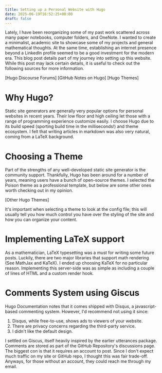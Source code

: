 ```yaml
---
title: Setting up a Personal Website with Hugo
date: 2025-06-19T16:52:25+00:00
draft: false
---
```


Lately, I have been reorganizing some of my past work scattered across many paper notebooks, computer folders, and OneNote. I wanted to create a minimalist, academic site to showcase some of my projects and general mathematical thoughts. At the same time, establishing an internet presence beyond a LinkedIn profile seemed to be a good investment for the modern era. This blog post details part of my journey into setting up this website. While this post may lack certain details, it is useful to check out the following sources for more information.

[Hugo Discourse Forums]
[GitHub Notes on Hugo]
[Hugo Themes]

# Why Hugo?

Static site generators are generally very popular options for personal websites in recent years. Their low floor and high ceiling let those with a range of programming experience customize easily. I choose Hugo due to its build speed (sporting build time in the milliseconds!) and theme ecosystem. I felt that writing articles in markdown was also very natural, coming from a LaTeX background.

# Choosing a Theme

Part of the strengths of any well-developed static site generator is the community support. Thankfully, Hugo has been around for a number of years, meaning users have a bunch of open-source themes. I selected the Poison theme as a professional template, but below are some other ones worth checking out in my opinion.

[Other Hugo Themes]

It's important when selecting a theme to look at the config file; this will usually tell you how much control you have over the styling of the site and how you can organize your content. 

# Implementing LaTeX support

As a mathematician, LaTeX typesetting was a must for writing some future posts. Luckily, there are two major libraries that support math rendering (See MathJax and KaTeX). I ended up choosing KaTeX for no particular reason. Implementing this server-side was as simple as including a couple of lines of HTML and a custom render hook. 

# Comments System using Giscus
Hugo Documentation notes that it comes shipped with Disqus, a javascript-based commenting system. However, I'd recommend not using it since:

1. Disqus, while free-to-use, shows ads to viewers of your website.
2. There are privacy concerns regarding the third-party service.
3. I didn't like the default design. 

I settled on Giscus, itself heavily inspired by the earlier utterances package. Comments are stored as part of the GitHub Repository's discussions page. The biggest con is that it requires an account to post. Since I don't expect much traffic on my site or GitHub repo, I thought this was fair trade-off. Anyways, for those without an account, they could reach me through my email.
